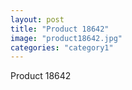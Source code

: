 ```yaml
---
layout: post
title: "Product 18642"
image: "product18642.jpg"
categories: "category1"
---
```

Product 18642
